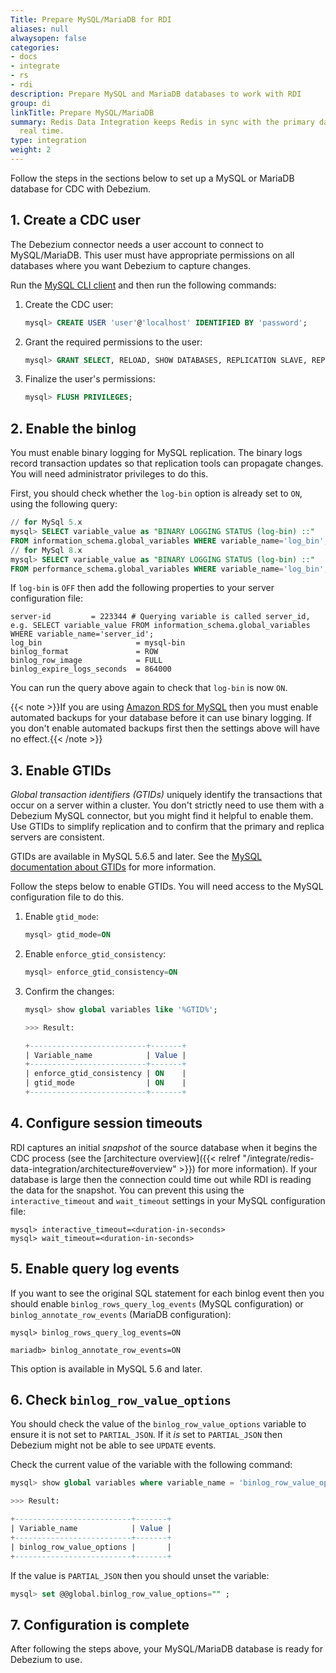 ```yaml
---
Title: Prepare MySQL/MariaDB for RDI
aliases: null
alwaysopen: false
categories:
- docs
- integrate
- rs
- rdi
description: Prepare MySQL and MariaDB databases to work with RDI
group: di
linkTitle: Prepare MySQL/MariaDB
summary: Redis Data Integration keeps Redis in sync with the primary database in near
  real time.
type: integration
weight: 2
---
```


Follow the steps in the sections below to set up a MySQL or MariaDB
database for CDC with Debezium.

## 1. Create a CDC user

The Debezium connector needs a user account to connect to MySQL/MariaDB. This
user must have appropriate permissions on all databases where you want Debezium
to capture changes.

Run the [MySQL CLI client](https://dev.mysql.com/doc/refman/8.3/en/mysql.html)
and then run the following commands:

1.  Create the CDC user:

    ```sql
    mysql> CREATE USER 'user'@'localhost' IDENTIFIED BY 'password';
    ```

1.  Grant the required permissions to the user:

    ```sql
    mysql> GRANT SELECT, RELOAD, SHOW DATABASES, REPLICATION SLAVE, REPLICATION CLIENT ON *.* TO 'user' IDENTIFIED BY 'password';
    ```

1.  Finalize the user's permissions:

    ```sql
    mysql> FLUSH PRIVILEGES;
    ```

## 2. Enable the binlog

You must enable binary logging for MySQL replication. The binary logs record transaction
updates so that replication tools can propagate changes. You will need administrator
privileges to do this.

First, you should check whether the `log-bin` option is already set to `ON`, using
the following query:

```sql
// for MySql 5.x
mysql> SELECT variable_value as "BINARY LOGGING STATUS (log-bin) ::"
FROM information_schema.global_variables WHERE variable_name='log_bin';
// for MySql 8.x
mysql> SELECT variable_value as "BINARY LOGGING STATUS (log-bin) ::"
FROM performance_schema.global_variables WHERE variable_name='log_bin';
```

If `log-bin` is `OFF` then add the following properties to your
server configuration file:

```
server-id         = 223344 # Querying variable is called server_id, e.g. SELECT variable_value FROM information_schema.global_variables WHERE variable_name='server_id';
log_bin                     = mysql-bin
binlog_format               = ROW
binlog_row_image            = FULL
binlog_expire_logs_seconds  = 864000
```

You can run the query above again to check that `log-bin` is now `ON`.

{{< note >}}If you are using [Amazon RDS for MySQL](https://aws.amazon.com/rds/mysql/) then
you must enable automated backups for your database before it can use binary logging.
If you don't enable automated backups first then the settings above will have no
effect.{{< /note >}}

## 3. Enable GTIDs

*Global transaction identifiers (GTIDs)* uniquely identify the transactions that occur
on a server within a cluster. You don't strictly need to use them with a Debezium MySQL
connector, but you might find it helpful to enable them.
Use GTIDs to simplify replication and to confirm that the primary and replica servers are
consistent.

GTIDs are available in MySQL 5.6.5 and later. See the
[MySQL documentation about GTIDs](https://dev.mysql.com/doc/refman/8.0/en/replication-options-gtids.html#option_mysqld_gtid-mode) for more information.

Follow the steps below to enable GTIDs. You will need access to the MySQL configuration file
to do this.

1.  Enable `gtid_mode`:

    ```sql
    mysql> gtid_mode=ON
    ```

1.  Enable `enforce_gtid_consistency`:

    ```sql
    mysql> enforce_gtid_consistency=ON
    ```

1.  Confirm the changes:

    ```sql
    mysql> show global variables like '%GTID%';
    
    >>> Result:

    +--------------------------+-------+
    | Variable_name            | Value |
    +--------------------------+-------+
    | enforce_gtid_consistency | ON    |
    | gtid_mode                | ON    |
    +--------------------------+-------+
    ```

## 4. Configure session timeouts

RDI captures an initial *snapshot* of the source database when it begins
the CDC process (see the
[architecture overview]({{< relref "/integrate/redis-data-integration/architecture#overview" >}})
for more information). If your database is large then the connection could time out
while RDI is reading the data for the snapshot. You can prevent this using the
`interactive_timeout` and `wait_timeout` settings in your MySQL configuration file:

```
mysql> interactive_timeout=<duration-in-seconds>
mysql> wait_timeout=<duration-in-seconds>
```

## 5. Enable query log events

If you want to see the original SQL statement for each binlog event then you should
enable `binlog_rows_query_log_events` (MySQL configuration) or
`binlog_annotate_row_events` (MariaDB configuration):

```
mysql> binlog_rows_query_log_events=ON

mariadb> binlog_annotate_row_events=ON
```

This option is available in MySQL 5.6 and later.

## 6. Check `binlog_row_value_options`

You should check the value of the `binlog_row_value_options` variable
to ensure it is not set to `PARTIAL_JSON`. If it *is* set to
`PARTIAL_JSON` then Debezium might not be able to see `UPDATE` events.

Check the current value of the variable with the following command:

```sql
mysql> show global variables where variable_name = 'binlog_row_value_options';

>>> Result:

+--------------------------+-------+
| Variable_name            | Value |
+--------------------------+-------+
| binlog_row_value_options |       |
+--------------------------+-------+
```

If the value is `PARTIAL_JSON` then you should unset the variable:

```sql
mysql> set @@global.binlog_row_value_options="" ;
```

## 7. Configuration is complete

After following the steps above, your MySQL/MariaDB database is ready
for Debezium to use.
